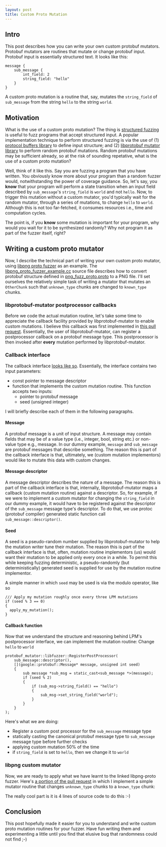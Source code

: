 ```yaml
---
layout: post
title: Custom Proto Mutation
---
```


## Intro

This post describes how you can write your own custom protobuf mutators. Protobuf mutators are routines that mutate or change protobuf input. Protobuf input is essentially structured text. It looks like this:

```
message {
	sub_message {
		int_field: 2
		string_field: "hello"
	}
}
```

A custom proto mutation is a routine that, say, mutates the `string_field` of `sub_message` from the string `hello` to the string `world`.

## Motivation

What is the use of a custom proto mutation? The thing is [structured fuzzing][1] is useful to fuzz programs that accept structured input. A popular implementation technique to perform structured fuzzing is via the use of (1) [protocol buffers library][2] to define input structure; and (2) [libprotobuf mutator library][3] to perform random protobuf mutations. Random protobuf mutations may be sufficient already, so at the risk of sounding repetative, what is the use of a custom proto mutation?

Well, think of it like this. Say you are fuzzing a program that you have written. You obviously know more about your program than a random fuzzer would, notwithstanding the power of coverage guidance. So, let's say, you **know** that your program will perform a state transition when an input field described by `sub_message`'s `string_field` is `world` and not `hello`. Now, to trigger this mutation without a custom mutator, you'd typically wait for the random mutator, through a series of mutations, to change `hello` to `world`. Although this is not too far-fetched, it consumes resources i.e., time and computation cycles.

The point is, if you **know** some mutation is important for your program, why would you wait for it to be synthesized randomly? Why not program it as part of the fuzzer itself, right?

## Writing a custom proto mutator

Now, I describe the technical part of writing your own custom proto mutator, using [libpng proto fuzzer][4] as an example. The [libpng\_proto\_fuzzer\_example.cc][5] source file describes how to convert protobuf structure defined in [png\_fuzz\_proto.proto][6] to a PNG file. I'll set ourselves the relatively simple task of writing a mutator that mutates an `OtherChunk` such that `unknown_type` chunks are changed to `known_type` chunks.

### libprotobuf-mutator postprocessor callbacks

Before we code the actual mutation routine, let's take some time to appreciate the callback facility provided by libprotobuf-mutator to enable custom mutations. I believe this callback was first implemented in [this pull request][7]. Essentially, the user of libprotobuf-mutator, can register a postprocessor callback on a protobuf message type. This postprocessor is then invoked after **every** mutation performed by libprotobuf-mutator.

### Callback interface

The callback interface [looks like so](https://github.com/google/libprotobuf-mutator/blob/dd89da92b59b1714bab6e2a135093948a1cf1c6a/src/libfuzzer/libfuzzer_macro.h#L109-L112). Essentially, the interface contains two input parameters:
  - const pointer to message descriptor
  - function that implements the custom mutation routine. This function accepts two inputs:
    - pointer to protobuf message
    - seed (unsigned integer)

I will briefly describe each of them in the following paragraphs.

#### Message

A protobuf message is a unit of input structure. A message may contain fields that may be of a value type (i.e., integer, bool, string etc.) or non-value type e.g., message. In our dummy example, `message` and `sub_message` are protobuf messages that describe something. The reason this is part of the callback interface is that, ultimately, we (custom mutation implementors) would like to mutate this data with custom changes.

#### Message descriptor

A message descriptor describes the nature of a message. The reason this is part of the callback interface is that, internally, libprotobuf-mutator maps a callback (custom mutation routine) against a descriptor. So, for example, if we were to implement a custom mutator for changing the `string_field` in our dummy example, it would have to be registered against the descriptor of the `sub_message` message type's descriptor. To do that, we use protoc (protobuf compiler) generated static function call `sub_message::descriptor()`.

#### Seed

A seed is a pseudo-random number supplied by libprotobuf-mutator to help the mutation writer tune their mutation. The reason this is part of the callback interface is that, often, mutation routine implementors (us) would want their mutation to be applied only every once in a while. To permit this while keeping fuzzing deterministic, a pseudo-randomly (but deterministically) generated seed is supplied for use by the mutation routine implementor.

A simple manner in which `seed` may be used is via the modulo operator, like so

```
/// Apply my mutation roughly once every three LPM mutations
if (seed % 3 == 0)
{
  apply_my_mutation();
}
```


#### Callback function

Now that we understand the structure and reasoning behind LPM's postprocessor interface, we can implement the mutation routine: Change `hello` to `world`

```
protobuf_mutator::libfuzzer::RegisterPostProcessor(
	sub_message::descriptor(),
	[](google::protobuf::Message* message, unsigned int seed)
	{
		sub_message *sub_msg = static_cast<sub_message *>(message);
		if (seed % 2)
		{
			if (sub_msg->string_field() == "hello")
			{
				sub_msg->set_string_field("world");
			}
		}
	}
);
```

Here's what we are doing:
  - Register a custom post processor for the `sub_message` message type
  - statically casting the canonical protobuf message type to `sub_message` message type before further checks
  - applying custom mutation 50% of the time
  - if `string_field` is set to `hello`, then we change it to `world`

### libpng custom mutator

Now, we are ready to apply what we have learnt to the linked libpng-proto fuzzer. Here's [a portion of the pull request](https://github.com/google/oss-fuzz/pull/3168/files#diff-0e216d0c3c3e73c9bdee0a482ac288beR20-R33) in which I implement a simple mutator routine that changes `unknown_type` chunks to a `known_type` chunk:

The really cool part is it is 4 lines of source code to do this :-)

## Conclusion

This post hopefully made it easier for you to understand and write custom proto mutation routines for your fuzzer. Have fun writing them and experimenting a little until you find that elusive bug that randomness could not find ;-)

[1]: https://github.com/google/fuzzing/blob/master/docs/structure-aware-fuzzing.md
[2]: https://github.com/protocolbuffers/protobuf
[3]: https://github.com/google/libprotobuf-mutator
[4]: https://github.com/google/oss-fuzz/tree/master/projects/libpng-proto
[5]: https://github.com/google/oss-fuzz/blob/master/projects/libpng-proto/png_proto_fuzzer_example.cc
[6]: https://github.com/google/oss-fuzz/blob/master/projects/libpng-proto/png_fuzz_proto.proto
[7]: https://github.com/google/libprotobuf-mutator/pull/137
